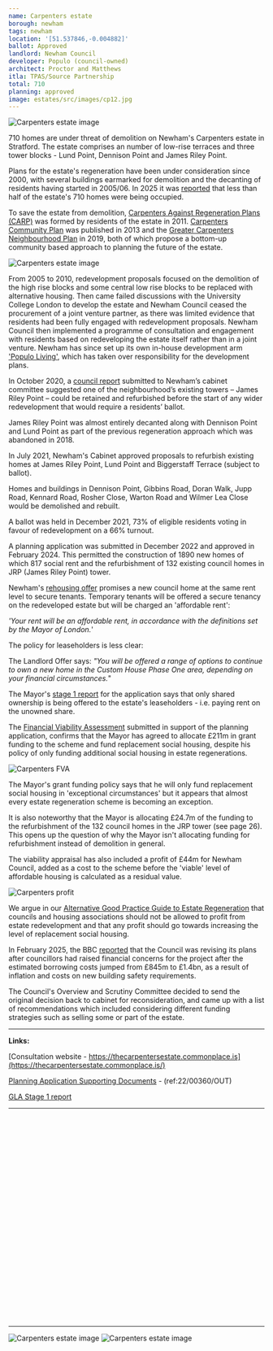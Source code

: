 ```yaml
---
name: Carpenters estate
borough: newham
tags: newham
location: '[51.537846,-0.004882]'
ballot: Approved
landlord: Newham Council
developer: Populo (council-owned)
architect: Proctor and Matthews
itla: TPAS/Source Partnership
total: 710
planning: approved
image: estates/src/images/cp12.jpg
---
```

![Carpenters estate image](src/images/cp12.jpg)

710 homes are under threat of demolition on Newham's Carpenters estate in Stratford. The estate comprises an number of low-rise terraces and three tower blocks - Lund Point, Dennison Point and James Riley Point.

Plans for the estate's regeneration have been under consideration since 2000, with several buildings earmarked for demolition and the decanting of residents having started in 2005/06. In 2025 it was [reported](https://www.bbc.co.uk/news/articles/ckgzz1z1epxo) that less than half of the estate's 710 homes were being occupied.

To save the estate from demolition, <a href="https://savecarpenters.wordpress.com/about/">Carpenters Against Regeneration Plans (CARP)</a> was formed by residents of the estate in 2011.  <a href="/images/ccplan.pdf">Carpenters Community Plan</a> was published in 2013 and the <a href="https://greatercarpenterscouk.files.wordpress.com/2019/06/np-june-2019-submission-version.pdf">Greater Carpenters Neighbourhood Plan</a> in 2019, both of which propose a bottom-up community based approach to planning the future of the estate.

![Carpenters estate image](src/images/carp.png)

From 2005 to 2010, redevelopment proposals focused on the demolition of the high rise blocks and some central low rise blocks to be replaced with alternative housing. Then came failed discussions with the University College London to develop the estate and Newham Council ceased the procurement of a joint venture partner, as there was limited evidence that residents had been fully engaged with redevelopment proposals. Newham Council then implemented a programme of consultation and engagement with residents based on redeveloping the estate itself rather than in a joint venture. Newham has since set up its own in-house development arm ['Populo Living'](https://www.populoliving.co.uk/), which has taken over responsibility for the development plans.

In October 2020, a [council report](https://mgov.newham.gov.uk/documents/s139593/Appraisal%20of%20Tower%20Blocks%20on%20the%20Carpenters%20Estate%20Stratford%20-%20update%20and%20next%20steps%20V8%20Cabint%20issu.pdf) submitted to Newham’s cabinet committee suggested one of the neighbourhood’s existing towers – James Riley Point – could be retained and refurbished before the start of any wider redevelopment that would require a residents’ ballot.

James Riley Point was almost entirely decanted along with Dennison Point and Lund Point as part of the previous regeneration approach which was abandoned in 2018.

In July 2021, Newham's Cabinet approved proposals to refurbish existing homes at James Riley Point, Lund Point and Biggerstaff Terrace (subject to ballot).

Homes and buildings in Dennison Point, Gibbins Road, Doran Walk, Jupp Road, Kennard Road, Rosher Close, Warton Road and Wilmer Lea Close would be demolished and rebuilt.

A ballot was held in December 2021, 73% of eligible residents voting in favour of redevelopment on a 66% turnout.

A planning application was submitted in December 2022 and approved in February 2024. This permitted the construction of 1890 new homes of which 817 social rent and the refurbishment of 132 existing council homes in JRP (James Riley Point) tower. 

Newham's [rehousing offer](https://mgov.newham.gov.uk/documents/s144070/Appenidx%201%20-%20LBN%20Estate%20Regeneration%20Housing%20Offer%20the%20Housing%20Offer.pdf) promises a new council home at the same rent level to secure tenants. Temporary tenants will be offered a secure tenancy on the redeveloped estate but will be charged an 'affordable rent':  

_'Your rent will be an affordable rent, in accordance with the definitions set by the Mayor of London._'

The policy for leaseholders is less clear:

The Landlord Offer says:
_"You will be offered a range of options to continue to own a new home in the Custom House Phase One area, depending on your financial circumstances._"

The Mayor's [stage 1 report](https://planapps.london.gov.uk/planningapps/22-00360-OUT) for the application says that only shared ownership is being offered to the estate's leaseholders - i.e. paying rent on the unowned share.

The [Financial Viability Assessment](src/images/carpentersfva.pdf) submitted in support of the planning application, confirms that the Mayor has agreed to allocate £211m in grant funding to the scheme and fund replacement social housing, despite his policy of only funding additional social housing in estate regenerations.

![Carpenters FVA](src/images/carpentersfva.png)

The Mayor's grant funding policy says that he will only fund replacement social housing in 'exceptional circumstances' but it appears that almost every estate regeneration scheme is becoming an exception. 

It is also noteworthy that the Mayor is allocating £24.7m of the funding to the refurbishment of the 132 council homes in the JRP tower (see page 26). This opens up the question of why the Mayor isn't allocating funding for refurbishment instead of demolition in general.

The viability appraisal has also included a profit of £44m for Newham Council, added as a cost to the scheme before the 'viable' level of affordable housing is calculated as a residual value.

![Carpenters profit](src/images/carpentersprofit.png)

We argue in our [Alternative Good Practice Guide to Estate Regeneration](img/alternative-good-practice-guide-to-estate-regeneration.pdf) that councils and housing associations should not be allowed to profit from estate redevelopment and that any profit should go towards increasing the level of replacement social housing.

In February 2025, the BBC [reported](https://www.bbc.co.uk/news/articles/ckgzz1z1epxo) that the Council was revising its plans after councillors had raised financial concerns for the project after the estimated borrowing costs jumped from £845m to £1.4bn, as a result of inflation and costs on new building safety requirements.

The Council's Overview and Scrutiny Committee decided to send the original decision back to cabinet for reconsideration, and came up with a list of recommendations which included considering different funding strategies such as selling some or part of the estate.



---

__Links:__

[Consultation website - https://thecarpentersestate.commonplace.is](https://thecarpentersestate.commonplace.is/)

[Planning Application Supporting Documents](https://planning.agileapplications.co.uk/lldc/application-details/10234#documents) - (ref:22/00360/OUT)

[GLA Stage 1 report](https://planapps.london.gov.uk/planningapps/22-00360-OUT)

---

<!------------THE CODE BELOW RENDERS THE MAP - DO NOT EDIT! ---------------------------->

<div id="map" style="width: 100%; height: 400px;"></div>

<script>
  var map = L.map('map').setView({{ location }}, 13);
  L.tileLayer('https://tile.openstreetmap.org/{z}/{x}/{y}.png', {
  maxZoom: 19,
attribution: '&copy; <a href="http://www.openstreetmap.org/copyright">OpenStreetMap</a>'
}).addTo(map);
var circle = L.circle({{ location }}, {
    color: 'red',
    fillColor: '#f03',
    fillOpacity: 0.5,
    radius: 500
}).addTo(map);
</script>

---

![Carpenters estate image](src/images/cp15.jpg)
![Carpenters estate image](src/images/cp10.jpg)